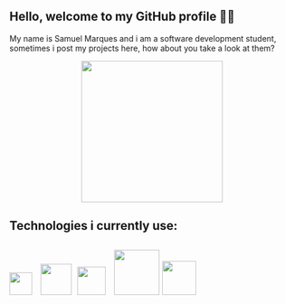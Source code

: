 <h2>Hello, welcome to my GitHub profile 👋😃</h2> 

<p>My name is Samuel Marques and i am a software development student, sometimes i post my projects here, how about you take a look at them?<p>
<div align="center">
  <img src="https://github.com/Sammmn/Sammmn/assets/120694081/eaf5f5b5-1cff-4369-875d-137ac1753114" width=250px>
</div>



<h2>Technologies i currently use:<h2>
<div display= flex>
  <img src="https://github.com/Sammmn/Sammmn/assets/120694081/bc8815ff-5415-4ff5-9608-2d2597e6e38f" width=40px style="margin-right: 10px;">
  <img src="https://github.com/Sammmn/Sammmn/assets/120694081/777c8eeb-6e88-48c3-ada6-434b90d22b70" width=55px style="margin-right: 5px;">
  <img src="https://github.com/Sammmn/Sammmn/assets/120694081/5f8d94ab-9ac7-45e1-8691-da09ebbf9718" width=50px style="margin-right: 10px;">
  <img src="https://github.com/Sammmn/Sammmn/assets/120694081/446b626e-1721-43a3-9249-7f4e8d6562d2" width=80px style="margin-right: 0px;">
  <img src="https://github.com/Sammmn/Sammmn/assets/120694081/dd53ae02-aea8-4030-8ea7-acea17ba70e4" width=60px style="margin-right: 10px;">




</div>




